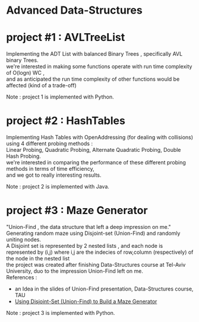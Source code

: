 # Advanced Data-Structures

# project #1 : AVLTreeList 
Implementing the ADT List with balanced Binary Trees , specifically AVL binary Trees.<br />
we're interested in making some functions operate with run time complexity of O(logn) WC , <br />
and as anticipated the run time complexity of other functions would be affected (kind of a trade-off)

Note : project 1 is implemented with Python.


# project #2 : HashTables
Implementing Hash Tables with OpenAddressing (for dealing with collisions) using 4 different probing methods : <br />
Linear Probing, Quadratic Probing, Alternate Quadratic Probing, Double Hash Probing.<br />
we're interested in comparing the performance of these different probing methods in terms of time efficiency,<br />
and we got to really interesting results.

Note : project 2 is implemented with Java.


# project #3 : Maze Generator
"Union-Find , the data structure that left a deep impression on me." <br />
Generating random maze using Disjoint-set (Union-Find) and randomly uniting nodes. <br />
A Disjoint set is represented by 2 nested lists , and each node is represented by (i,j) where i,j are the indecies of row,column (respectively) of the node in the nested list <br />
the project was created after finishing Data-Structures course at Tel-Aviv University, duo to the impression Union-Find left on me. <br />
References :
* an Idea in the slides of Union-Find presentation, Data-Structures course, TAU
* [Using Disjoint-Set (Union-Find) to Build a Maze Generator](betterprogramming.pub/using-disjoint-set-union-find-to-build-a-maze-generator-7462ea3b8632)

Note : project 3 is implemented with Python.
